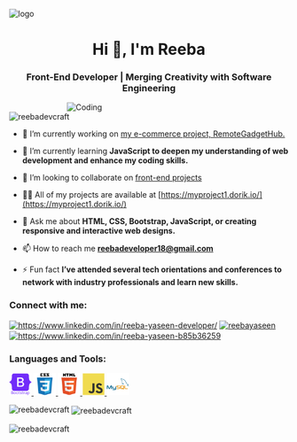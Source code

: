 ![logo](https://github.com/ReebaDevCraft/ReebaDevCraft/blob/main/Github%20banner%20for%20me.png)
<h1 align="center">Hi 👋, I'm Reeba</h1>
<h3 align="center">Front-End Developer | Merging Creativity with Software Engineering</h3>
<img align="right" alt="Coding" width="400" src="https://user-images.githubusercontent.com/74038190/236119160-976a0405-caa7-470c-9356-16d43402ea0a.gif">
<p align="left"> <img src="https://komarev.com/ghpvc/?username=reebadevcraft&label=Profile%20views&color=0e75b6&style=flat" alt="reebadevcraft" /> </p>

- 🔭 I’m currently working on [my e-commerce project, RemoteGadgetHub.](https://lnkd.in/dhb6E673)

- 🌱 I’m currently learning **JavaScript to deepen my understanding of web development and enhance my coding skills.**

- 👯 I’m looking to collaborate on [front-end projects](https://github.com/ReebaDevCraft/HTMLHorizon/blob/main/Practice%20overview.png)

- 👨‍💻 All of my projects are available at [https://myproject1.dorik.io/](https://myproject1.dorik.io/)

- 💬 Ask me about **HTML, CSS, Bootstrap, JavaScript, or creating responsive and interactive web designs.**

- 📫 How to reach me **reebadeveloper18@gmail.com**

- ⚡ Fun fact **I’ve attended several tech orientations and conferences to network with industry professionals and learn new skills.**

<h3 align="left">Connect with me:</h3>
<p align="left">
<a href="https://www.linkedin.com/in/reeba-yaseen-developer/" target="blank"><img align="center" src="https://raw.githubusercontent.com/rahuldkjain/github-profile-readme-generator/master/src/images/icons/Social/devto.svg" alt="https://www.linkedin.com/in/reeba-yaseen-developer/" height="30" width="40" /></a>
<a href="https://twitter.com/reebayaseen" target="blank"><img align="center" src="https://raw.githubusercontent.com/rahuldkjain/github-profile-readme-generator/master/src/images/icons/Social/twitter.svg" alt="reebayaseen" height="30" width="40" /></a>
<a href="https://linkedin.com/in/https://www.linkedin.com/in/reeba-yaseen-b85b36259" target="blank"><img align="center" src="https://raw.githubusercontent.com/rahuldkjain/github-profile-readme-generator/master/src/images/icons/Social/linked-in-alt.svg" alt="https://www.linkedin.com/in/reeba-yaseen-b85b36259" height="30" width="40" /></a>
</p>

<h3 align="left">Languages and Tools:</h3>
<p align="left"> <a href="https://getbootstrap.com" target="_blank" rel="noreferrer"> <img src="https://raw.githubusercontent.com/devicons/devicon/master/icons/bootstrap/bootstrap-plain-wordmark.svg" alt="bootstrap" width="40" height="40"/> </a> <a href="https://www.w3schools.com/css/" target="_blank" rel="noreferrer"> <img src="https://raw.githubusercontent.com/devicons/devicon/master/icons/css3/css3-original-wordmark.svg" alt="css3" width="40" height="40"/> </a> <a href="https://www.w3.org/html/" target="_blank" rel="noreferrer"> <img src="https://raw.githubusercontent.com/devicons/devicon/master/icons/html5/html5-original-wordmark.svg" alt="html5" width="40" height="40"/> </a> <a href="https://developer.mozilla.org/en-US/docs/Web/JavaScript" target="_blank" rel="noreferrer"> <img src="https://raw.githubusercontent.com/devicons/devicon/master/icons/javascript/javascript-original.svg" alt="javascript" width="40" height="40"/> </a> <a href="https://www.mysql.com/" target="_blank" rel="noreferrer"> <img src="https://raw.githubusercontent.com/devicons/devicon/master/icons/mysql/mysql-original-wordmark.svg" alt="mysql" width="40" height="40"/> </a> </p>

<p><img align="left" src="https://github-readme-stats.vercel.app/api/top-langs?username=reebadevcraft&show_icons=true&locale=en&layout=compact" alt="reebadevcraft" /></p>

<p>&nbsp;<img align="center" src="https://github-readme-stats.vercel.app/api?username=reebadevcraft&show_icons=true&locale=en" alt="reebadevcraft" /></p>

<p><img align="center" src="https://github-readme-streak-stats.herokuapp.com/?user=reebadevcraft&" alt="reebadevcraft" /></p>
